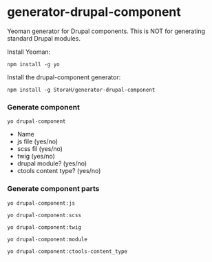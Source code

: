 generator-drupal-component
==========================

Yeoman generator for Drupal components. This is NOT for generating standard Drupal modules.

Install Yeoman:

    npm install -g yo

Install the drupal-component generator:

    npm install -g StoraH/generator-drupal-component

### Generate component
    yo drupal-component

* Name
* js file (yes/no)
* scss fil (yes/no)
* twig (yes/no)
* drupal module? (yes/no)
* ctools content type? (yes/no)

### Generate component parts

`yo drupal-component:js`

`yo drupal-component:scss`

`yo drupal-component:twig`

`yo drupal-component:module`

`yo drupal-component:ctools-content_type`
